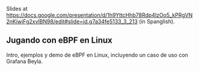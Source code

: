 Slides at
<https://docs.google.com/presentation/d/1h9YttcHhb78Rdp4lzOo5_kPRgVN2nKjwiFg2xvlBN98/edit#slide=id.g7a34fe5133_3_213>
(in Spanglish).

## Jugando con eBPF en Linux

Intro, ejemplos y demo de eBPF en Linux, incluyendo un caso de uso con
Grafana Beyla.
